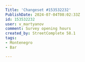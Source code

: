 ```yaml
---
Title: 'Changeset #153532232'
PublishDate: 2024-07-04T08:02:33Z
id: 153532232
user: v_martyanov
comment: Survey opening hours
created_by: StreetComplete 58.1
tags:
- Montenegro
- Bar

---
```

